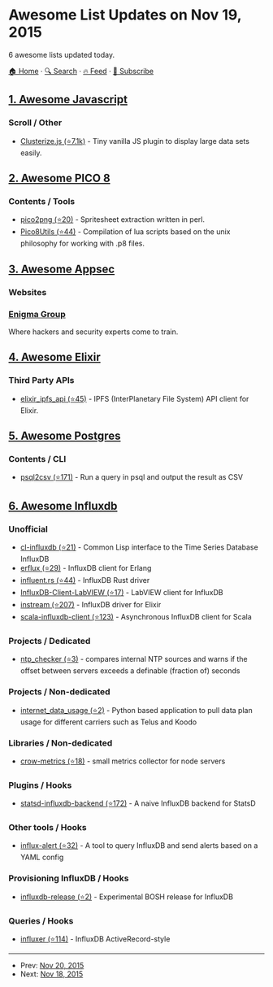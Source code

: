# Awesome List Updates on Nov 19, 2015

6 awesome lists updated today.

[🏠 Home](/README.md) · [🔍 Search](https://test.trackawesomelist.com/search/) · [🔥 Feed](https://test.trackawesomelist.com/feed.xml) · [📮 Subscribe](https://trackawesomelist.us17.list-manage.com/subscribe?u=d2f0117aa829c83a63ec63c2f&id=36a103854c)



## [1. Awesome Javascript](/content/sorrycc/awesome-javascript/README.md)

### Scroll / Other

*   [Clusterize.js (⭐7.1k)](https://github.com/NeXTs/Clusterize.js) - Tiny vanilla JS plugin to display large data sets easily.

## [2. Awesome PICO 8](/content/pico-8/awesome-PICO-8/README.md)

### Contents / Tools

*   [pico2png (⭐20)](https://github.com/briacp/pico2png) - Spritesheet extraction written in perl.
*   [Pico8Utils (⭐44)](https://github.com/josefnpat/pico8utils) - Compilation of lua scripts based on the unix philosophy for working with .p8 files.

## [3. Awesome Appsec](/content/paragonie/awesome-appsec/README.md)

### Websites

### [Enigma Group](http://www.enigmagroup.org)

Where hackers and security experts come to train.

## [4. Awesome Elixir](/content/h4cc/awesome-elixir/README.md)

### Third Party APIs

*   [elixir\_ipfs\_api (⭐45)](https://github.com/zabirauf/elixir-ipfs-api) - IPFS (InterPlanetary File System) API client for Elixir.

## [5. Awesome Postgres](/content/dhamaniasad/awesome-postgres/README.md)

### Contents / CLI

*   [psql2csv (⭐171)](https://github.com/fphilipe/psql2csv) - Run a query in psql and output the result as CSV

## [6. Awesome Influxdb](/content/mark-rushakoff/awesome-influxdb/README.md)

### Unofficial

*   [cl-influxdb (⭐21)](https://github.com/mmaul/cl-influxdb) - Common Lisp interface to the Time Series Database InfluxDB
*   [erflux (⭐29)](https://github.com/gossiperl/erflux) - InfluxDB client for Erlang
*   [influent.rs (⭐44)](https://github.com/gobwas/influent.rs) - InfluxDB Rust driver
*   [InfluxDB-Client-LabVIEW (⭐17)](https://github.com/johanvandenbroek/InfluxDB-Client-LabVIEW) - LabVIEW client for InfluxDB
*   [instream (⭐207)](https://github.com/mneudert/instream) - InfluxDB driver for Elixir
*   [scala-influxdb-client (⭐123)](https://github.com/paulgoldbaum/scala-influxdb-client) - Asynchronous InfluxDB client for Scala

### Projects / Dedicated

*   [ntp\_checker (⭐3)](https://github.com/fss1/ntp_checker) - compares internal NTP sources and warns if the offset between servers exceeds a definable (fraction of) seconds

### Projects / Non-dedicated

*   [internet\_data\_usage (⭐2)](https://github.com/precurse/internet_data_usage) - Python based application to pull data plan usage for different carriers such as Telus and Koodo

### Libraries / Non-dedicated

*   [crow-metrics (⭐18)](https://github.com/robey/crow-metrics) - small metrics collector for node servers

### Plugins / Hooks

*   [statsd-influxdb-backend (⭐172)](https://github.com/bernd/statsd-influxdb-backend) - A naive InfluxDB backend for StatsD

### Other tools / Hooks

*   [influx-alert (⭐32)](https://github.com/joshrendek/influx-alert) - A tool to query InfluxDB and send alerts based on a YAML config

### Provisioning InfluxDB / Hooks

*   [influxdb-release (⭐2)](https://github.com/pivotal-cf-experimental/influxdb-release) - Experimental BOSH release for InfluxDB

### Queries / Hooks

*   [influxer (⭐114)](https://github.com/palkan/influxer) - InfluxDB ActiveRecord-style

---

- Prev: [Nov 20, 2015](/content/2015/11/20/README.md)
- Next: [Nov 18, 2015](/content/2015/11/18/README.md)